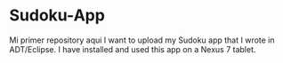 # Sudoku-App
Mi primer repository aqui
I want to upload my Sudoku app that I wrote in ADT/Eclipse. I have installed and used this app on a Nexus 7 tablet.
